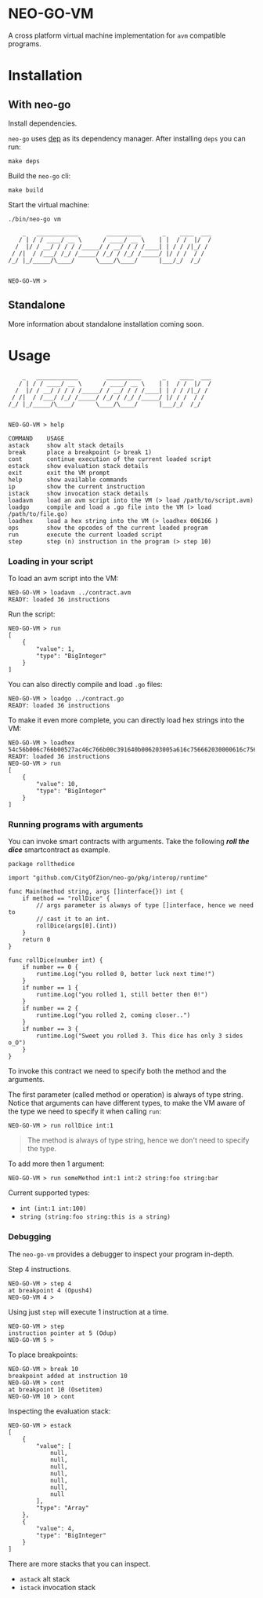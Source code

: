 # NEO-GO-VM

A cross platform virtual machine implementation for `avm` compatible programs. 

# Installation

## With neo-go
Install dependencies.

`neo-go` uses [dep](https://github.com/golang/dep) as its dependency manager. After installing `deps` you can run:

```
make deps
```

Build the `neo-go` cli:

```
make build
```

Start the virtual machine:

```
./bin/neo-go vm
```

```
    _   ____________        __________      _    ____  ___
   / | / / ____/ __ \      / ____/ __ \    | |  / /  |/  /
  /  |/ / __/ / / / /_____/ / __/ / / /____| | / / /|_/ /
 / /|  / /___/ /_/ /_____/ /_/ / /_/ /_____/ |/ / /  / /
/_/ |_/_____/\____/      \____/\____/      |___/_/  /_/


NEO-GO-VM >
```

## Standalone
More information about standalone installation coming soon.

# Usage

```
    _   ____________        __________      _    ____  ___
   / | / / ____/ __ \      / ____/ __ \    | |  / /  |/  /
  /  |/ / __/ / / / /_____/ / __/ / / /____| | / / /|_/ /
 / /|  / /___/ /_/ /_____/ /_/ / /_/ /_____/ |/ / /  / /
/_/ |_/_____/\____/      \____/\____/      |___/_/  /_/


NEO-GO-VM > help

COMMAND    USAGE
astack     show alt stack details
break      place a breakpoint (> break 1)
cont       continue execution of the current loaded script
estack     show evaluation stack details
exit       exit the VM prompt
help       show available commands
ip         show the current instruction
istack     show invocation stack details
loadavm    load an avm script into the VM (> load /path/to/script.avm)
loadgo     compile and load a .go file into the VM (> load /path/to/file.go)
loadhex    load a hex string into the VM (> loadhex 006166 )
ops        show the opcodes of the current loaded program
run        execute the current loaded script
step       step (n) instruction in the program (> step 10)
```

### Loading in your script

To load an avm script into the VM:

```
NEO-GO-VM > loadavm ../contract.avm
READY: loaded 36 instructions
```

Run the script:

```
NEO-GO-VM > run
[
    {
        "value": 1,
        "type": "BigInteger"
    }
]
```

You can also directly compile and load `.go` files:

```
NEO-GO-VM > loadgo ../contract.go
READY: loaded 36 instructions
```

To make it even more complete, you can directly load hex strings into the VM:

```
NEO-GO-VM > loadhex 54c56b006c766b00527ac46c766b00c391640b006203005a616c756662030000616c7566
READY: loaded 36 instructions
NEO-GO-VM > run
[
    {
        "value": 10,
        "type": "BigInteger"
    }
]

```

### Running programs with arguments
You can invoke smart contracts with arguments. Take the following ***roll the dice*** smartcontract as example. 

```
package rollthedice

import "github.com/CityOfZion/neo-go/pkg/interop/runtime"

func Main(method string, args []interface{}) int {
    if method == "rollDice" {
        // args parameter is always of type []interface, hence we need to 
        // cast it to an int.
        rollDice(args[0].(int))
    }
    return 0
}

func rollDice(number int) {
    if number == 0 {
        runtime.Log("you rolled 0, better luck next time!")
    }
    if number == 1 {
        runtime.Log("you rolled 1, still better then 0!")
    }
    if number == 2 {
        runtime.Log("you rolled 2, coming closer..") 
    }
    if number == 3 {
        runtime.Log("Sweet you rolled 3. This dice has only 3 sides o_O")
    }
}
```

To invoke this contract we need to specify both the method and the arguments.

The first parameter (called method or operation) is always of type string. Notice that arguments can have different types, to make the VM aware of the type we need to specify it when calling `run`:

```
NEO-GO-VM > run rollDice int:1
```

> The method is always of type string, hence we don't need to specify the type.

To add more then 1 argument:

```
NEO-GO-VM > run someMethod int:1 int:2 string:foo string:bar
```

Current supported types:
- `int (int:1 int:100)`
- `string (string:foo string:this is a string)` 

### Debugging
The `neo-go-vm` provides a debugger to inspect your program in-depth.

Step 4 instructions.

```
NEO-GO-VM > step 4
at breakpoint 4 (Opush4)
NEO-GO-VM 4 >
```

Using just `step` will execute 1 instruction at a time.

```
NEO-GO-VM > step
instruction pointer at 5 (Odup)
NEO-GO-VM 5 >
```

To place breakpoints:

```
NEO-GO-VM > break 10
breakpoint added at instruction 10
NEO-GO-VM > cont
at breakpoint 10 (Osetitem)
NEO-GO-VM 10 > cont
```

Inspecting the evaluation stack:

```
NEO-GO-VM > estack
[
    {
        "value": [
            null,
            null,
            null,
            null,
            null,
            null,
            null
        ],
        "type": "Array"
    },
    {
        "value": 4,
        "type": "BigInteger"
    }
]
```

There are more stacks that you can inspect.
- `astack` alt stack
- `istack` invocation stack

